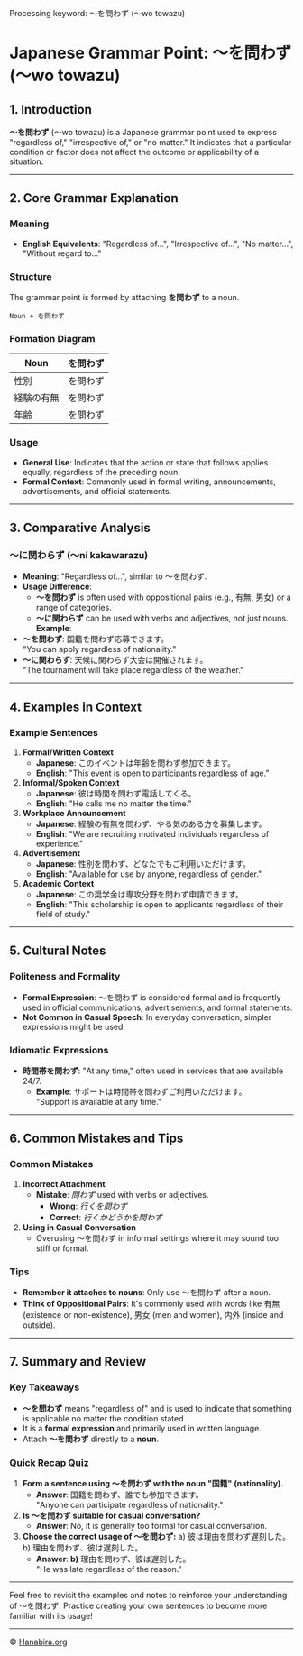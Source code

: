 Processing keyword: ～を問わず (〜wo towazu)
# Japanese Grammar Point: ～を問わず (〜wo towazu)

## 1. Introduction
**～を問わず** (〜wo towazu) is a Japanese grammar point used to express "regardless of," "irrespective of," or "no matter." It indicates that a particular condition or factor does not affect the outcome or applicability of a situation.

---
## 2. Core Grammar Explanation
### Meaning
- **English Equivalents**: "Regardless of...", "Irrespective of...", "No matter...", "Without regard to..."
### Structure
The grammar point is formed by attaching **を問わず** to a noun.
```
Noun + を問わず
```
### Formation Diagram
| Noun            | を問わず       |
|-----------------|----------------|
| 性別            | を問わず       |
| 経験の有無      | を問わず       |
| 年齢            | を問わず       |
### Usage
- **General Use**: Indicates that the action or state that follows applies equally, regardless of the preceding noun.
- **Formal Context**: Commonly used in formal writing, announcements, advertisements, and official statements.
---
## 3. Comparative Analysis
### ～に関わらず (〜ni kakawarazu)
- **Meaning**: "Regardless of...", similar to ～を問わず.
- **Usage Difference**:
  - **～を問わず** is often used with oppositional pairs (e.g., 有無, 男女) or a range of categories.
  - **～に関わらず** can be used with verbs and adjectives, not just nouns.
**Example**:
- **～を問わず**: 国籍を問わず応募できます。  
  "You can apply regardless of nationality."
- **～に関わらず**: 天候に関わらず大会は開催されます。  
  "The tournament will take place regardless of the weather."
---
## 4. Examples in Context
### Example Sentences
1. **Formal/Written Context**
   - **Japanese**: このイベントは年齢を問わず参加できます。
   - **English**: "This event is open to participants regardless of age."
2. **Informal/Spoken Context**
   - **Japanese**: 彼は時間を問わず電話してくる。
   - **English**: "He calls me no matter the time."
3. **Workplace Announcement**
   - **Japanese**: 経験の有無を問わず、やる気のある方を募集します。
   - **English**: "We are recruiting motivated individuals regardless of experience."
4. **Advertisement**
   - **Japanese**: 性別を問わず、どなたでもご利用いただけます。
   - **English**: "Available for use by anyone, regardless of gender."
5. **Academic Context**
   - **Japanese**: この奨学金は専攻分野を問わず申請できます。
   - **English**: "This scholarship is open to applicants regardless of their field of study."
---
## 5. Cultural Notes
### Politeness and Formality
- **Formal Expression**: ～を問わず is considered formal and is frequently used in official communications, advertisements, and formal statements.
- **Not Common in Casual Speech**: In everyday conversation, simpler expressions might be used.
### Idiomatic Expressions
- **時間帯を問わず**: "At any time," often used in services that are available 24/7.
  - **Example**: サポートは時間帯を問わずご利用いただけます。  
    "Support is available at any time."
---
## 6. Common Mistakes and Tips
### Common Mistakes
1. **Incorrect Attachment**
   - **Mistake**: *問わず* used with verbs or adjectives.
     - **Wrong**: *行くを問わず*
     - **Correct**: *行くかどうかを問わず*
2. **Using in Casual Conversation**
   - Overusing ～を問わず in informal settings where it may sound too stiff or formal.
### Tips
- **Remember it attaches to nouns**: Only use ～を問わず after a noun.
- **Think of Oppositional Pairs**: It's commonly used with words like 有無 (existence or non-existence), 男女 (men and women), 内外 (inside and outside).
---
## 7. Summary and Review
### Key Takeaways
- **～を問わず** means "regardless of" and is used to indicate that something is applicable no matter the condition stated.
- It is a **formal expression** and primarily used in written language.
- Attach **～を問わず** directly to a **noun**.
### Quick Recap Quiz
1. **Form a sentence using ～を問わず with the noun "国籍" (nationality).**
   - **Answer**: 国籍を問わず、誰でも参加できます。  
     "Anyone can participate regardless of nationality."
2. **Is ～を問わず suitable for casual conversation?**
   - **Answer**: No, it is generally too formal for casual conversation.
3. **Choose the correct usage of ～を問わず:**
   a) 彼は理由を問わず遅刻した。  
   b) 理由を問わず、彼は遅刻した。
   - **Answer**: **b)** 理由を問わず、彼は遅刻した。  
     "He was late regardless of the reason."
---
Feel free to revisit the examples and notes to reinforce your understanding of ～を問わず. Practice creating your own sentences to become more familiar with its usage!


---

© [Hanabira.org](https://hanabira.org)
